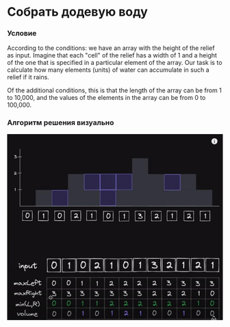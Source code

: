 # Собрать додевую воду

### Условие

According to the conditions: we have an array with the height of the relief as input. 
Imagine that each "cell" of the relief has a width 
of 1 and a height of the one that is specified in a particular element of the array. 
Our task is to calculate how many elements (units) of water can accumulate 
in such a relief if it rains.

Of the additional conditions, this is that the length of the array 
can be from 1 to 10,000, and the values ​​of the elements in the array can be from 0 to 100,000.

### Алгоритм решения визуально
![](../../source/rain.jpg)

